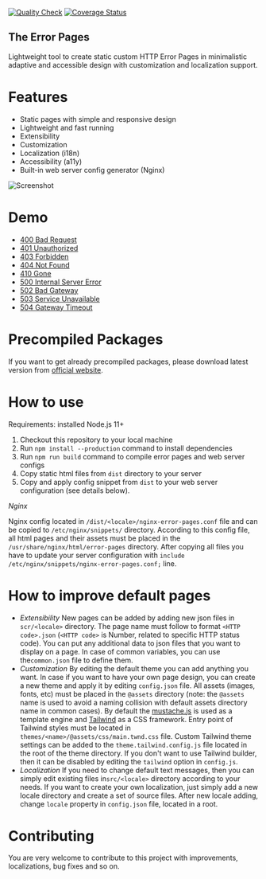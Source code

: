 [![Quality Check](https://github.com/sapachev/error-pages/actions/workflows/ci.yml/badge.svg)](https://github.com/sapachev/error-pages/actions/workflows/ci.yml) [![Coverage Status](https://coveralls.io/repos/github/sapachev/error-pages/badge.svg?branch=main)](https://coveralls.io/github/sapachev/error-pages?branch=main)

## The Error Pages

Lightweight tool to create static custom HTTP Error Pages in minimalistic adaptive and accessible design with customization and localization support.

# Features

* Static pages with simple and responsive design
* Lightweight and fast running
* Extensibility
* Customization
* Localization (i18n)
* Accessibility (a11y)
* Built-in web server config generator (Nginx)

![Screenshot](https://sapachev.github.io/error-pages/assets/screenshot.png?2)

# Demo

* [400 Bad Request](https://sapachev.com/error-pages/bad-request)
* [401 Unauthorized](https://sapachev.com/error-pages/unauthorized)
* [403 Forbidden](https://sapachev.com/error-pages/forbidden)
* [404 Not Found](https://sapachev.com/error-pages/not-found)
* [410 Gone](https://sapachev.com/error-pages/gone)
* [500 Internal Server Error](https://sapachev.com/error-pages/internal-server-error)
* [502 Bad Gateway](https://sapachev.com/error-pages/bad-gateway)
* [503 Service Unavailable](https://sapachev.com/error-pages/service-unavailable)
* [504 Gateway Timeout](https://sapachev.com/error-pages/gateway-timeout)


# Precompiled Packages

If you want to get already precompiled packages, please download latest version from [official website](https://sapachev.github.io/error-pages/#precompiled-packages).


# How to use

Requirements: installed Node.js 11+

1. Checkout this repository to your local machine
2. Run `npm install --production` command to install dependencies
3. Run `npm run build` command to compile error pages and web server configs
4. Copy static html files from `dist` directory to your server
5. Copy and apply config snippet from `dist` to your web server configuration (see details below).

*Nginx*

Nginx config located in `/dist/<locale>/nginx-error-pages.conf` file and can be copied to `/etc/nginx/snippets/` directory. According to this config file, all html pages and their assets must be placed in the `/usr/share/nginx/html/error-pages` directory. After copying all files you have to update your server configuration with `include /etc/nginx/snippets/nginx-error-pages.conf;` line.


# How to improve default pages

* *Extensibility* New pages can be added by adding new json files in `scr/<locale>` directory. The page name must follow to format `<HTTP code>.json` (`<HTTP code>` is Number, related to specific HTTP status code). You can put any additional data to json files that you want to display on a page. In case of common variables, you can use the`common.json` file to define them.
* *Customization* By editing the default theme you can add anything you want. In case if you want to have your own page design, you can create a new theme and apply it by editing `config.json` file. All assets (images, fonts, etc) must be placed in the `@assets` directory (note: the `@assets` name is used to avoid a naming collision with default assets directory name in common cases). By default the [mustache.js](https://www.npmjs.com/package/mustache) is used as a template engine and [Tailwind](https://tailwindcss.com/) as a CSS framework. Entry point of Tailwind styles must be located in `themes/<name>/@assets/css/main.twnd.css` file. Custom Tailwind theme settings can be added to the `theme.tailwind.config.js` file located in the root of the theme directory. If you don't want to use Tailwind builder, then it can be disabled by editing the `tailwind` option in `config.js`.
* *Localization* If you need to change default text messages, then you can simply edit existing files in`src/<locale>` directory according to your needs. If you want to create your own localization, just simply add a new locale directory and create a set of source files. After new locale adding, change `locale` property in `config.json` file, located in a root.


# Contributing

You are very welcome to contribute to this project with improvements, localizations, bug fixes and so on.

